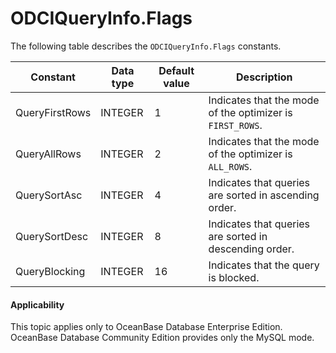 ODCIQueryInfo.Flags
========================================

The following table describes the `ODCIQueryInfo.Flags` constants.


| Constant | Data type | Default value | Description |
|----------------|---------|-----|---------------------|
| QueryFirstRows | INTEGER | 1 | Indicates that the mode of the optimizer is `FIRST_ROWS`. |
| QueryAllRows | INTEGER | 2 | Indicates that the mode of the optimizer is `ALL_ROWS`. |
| QuerySortAsc | INTEGER | 4 | Indicates that queries are sorted in ascending order. |
| QuerySortDesc | INTEGER | 8 | Indicates that queries are sorted in descending order. |
| QueryBlocking | INTEGER | 16 | Indicates that the query is blocked. |



  <main id="notice" >
    <h4>Applicability</h4>
    <p>This topic applies only to OceanBase Database Enterprise Edition. OceanBase Database Community Edition provides only the MySQL mode. </p>
  </main>
